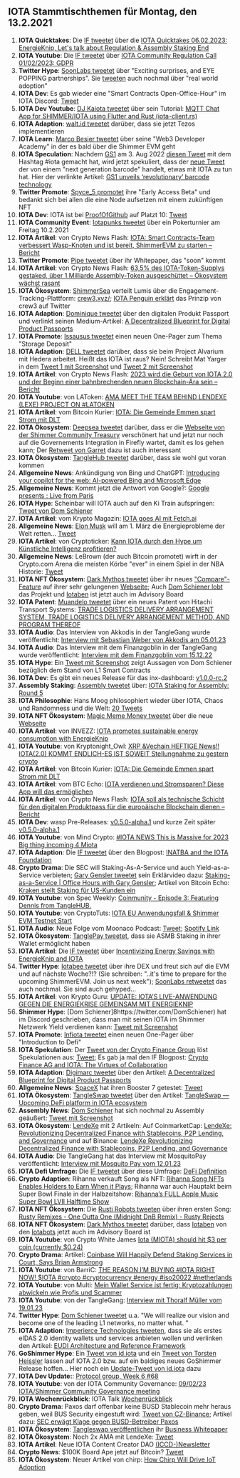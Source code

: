 ## IOTA Stammtischthemen für Montag, den 13.2.2021

1. **IOTA Quicktakes**: Die [IF tweetet](https://twitter.com/iota/status/1622535705552371714?s=20&t=RthXrlqu00vhHBZn1wJ7Nw) über die [IOTA Quicktakes 06.02.2023: EnergieKnip, Let's talk about Regulation & Assembly Staking End](https://www.youtube.com/watch?v=6EaeEoLYaeo)
2. **IOTA Youtube**: Die [IF tweetet](https://twitter.com/iota/status/1622535714767351810?s=20&t=RthXrlqu00vhHBZn1wJ7Nw) über [IOTA Community Regulation Call 01/02/2023: GDPR](https://www.youtube.com/watch?v=xk8CTGn5j7c)
3. **Twitter Hype**: [SoonLabs tweetet](https://twitter.com/soon_labs/status/1622854110872752128?s=20&t=RthXrlqu00vhHBZn1wJ7Nw) über "Exciting surprises, and EYE POPPING partnerships". Sie [tweeten](https://twitter.com/soon_labs/status/1622861171081764865?s=20&t=RthXrlqu00vhHBZn1wJ7Nw) auch nochmal über "real world adoption"
4. **IOTA Dev**: Es gab wieder eine "Smart Contracts Open-Office-Hour" im IOTA Discord: [Tweet](https://twitter.com/shimmernet/status/1622641280839712797?s=20&t=RthXrlqu00vhHBZn1wJ7Nw)
5. **IOTA Dev Youtube**: [DJ Kaiota tweetet](https://twitter.com/dj_kaiota/status/1622618116764102656?s=20&t=s32X4t9XRn27zdeyr7L6nA) über sein Tutorial: [MQTT Chat App for SHIMMER/IOTA using Flutter and Rust (iota-client.rs)](https://www.youtube.com/watch?app=desktop&v=VpCgMRtabC8) 
6. **IOTA Adaption**: [walt.id tweetet](https://twitter.com/walt_id/status/1622875679015505920?s=20&t=s32X4t9XRn27zdeyr7L6nA) darüber, dass sie jetzt Tezos implementieren
7. **IOTA Learn**: [Marco Besier tweetet](https://twitter.com/marcobesier/status/1622861388577120262?s=20&t=s32X4t9XRn27zdeyr7L6nA) über seine "Web3 Developer Academy" in der es bald über die Shimmer EVM geht
8. **IOTA Speculation**: Nachdem [GS1](https://twitter.com/gs1) am 3. Aug 2022 [diesen Tweet](https://twitter.com/gs1/status/1554736832620945413?s=20&t=s32X4t9XRn27zdeyr7L6nA) mit dem Hashtag #iota gemacht hat, wird jetzt spekuliert, dass der [neue Tweet](https://twitter.com/SocketMobile/status/1622598487874449409?s=20&t=s32X4t9XRn27zdeyr7L6nA) der von einem "next generation barcode" handelt, etwas mit IOTA zu tun hat. Hier der verlinkte Artikel: [GS1 unveils ‘revolutionary’ barcode technology](https://www.thegrocer.co.uk/online/gs1-unveils-revolutionary-barcode-technology/675933.article)
9. **Twitter Promote**: [Spyce_5 promotet](https://twitter.com/SPYCE_5/status/1622883393254957056?s=20&t=s32X4t9XRn27zdeyr7L6nA) ihre "Early Access Beta" und bedankt sich bei allen die eine Node aufsetzen mit einem zukünftigen NFT
10. **IOTA Dev**: IOTA ist bei [ProofOfGithub](https://twitter.com/ProofofGitHub) auf Platzt 10: [Tweet](https://twitter.com/ProofofGitHub/status/1622867786488766465?s=20&t=s32X4t9XRn27zdeyr7L6nA)
11. **IOTA Community Event**: [Iotapunks tweetet](https://twitter.com/IotaPunks_71/status/1622532700178468867?s=20&t=s32X4t9XRn27zdeyr7L6nA) über ein Pokerturnier am Freitag 10.2.2021
12. **IOTA Artikel**: von Crypto News Flash: [IOTA: Smart Contracts-Team verbessert Wasp-Knoten und ist bereit, ShimmerEVM zu starten – Bericht](https://www.crypto-news-flash.com/de/iota-smart-contracts-team-verbessert-wasp-knoten-und-ist-bereit-shimmerevm-zu-starten-bericht/)
13. **Twitter Promote**: [Pipe tweetet](https://twitter.com/PIPE_DATA/status/1622904515639869440?s=20&t=s32X4t9XRn27zdeyr7L6nA) über ihr Whitepaper, das "soon" kommt
14. **IOTA Artikel**: von Crypto News Flash: [63,5% des IOTA-Token-Supplys gestaked, über 1 Milliarde Assembly-Token ausgeschüttet – Ökosystem wächst rasant](https://www.crypto-news-flash.com/de/63-5-des-iota-token-volumens-eingesetzt-ueber-eine-milliarde-assembly-token-vergeben-oekosystem-waechst-rasant/?feed_id=12774&_unique_id=63e24f0fe5533)
15. **IOTA Ökosystem**: [ShimmerSea](https://twitter.com/ShimmerSeaDEX) verteilt Lumis über die Engagement-Tracking-Plattform: [crew3.xyz/](https://crew3.xyz/c/shimmersea/invite/zikW2A__rIouDMx9vBQzD); [IOTA Penguin erklärt](https://twitter.com/iota_penguin/status/1624037700893376512?s=20&t=vxRi_4Q59EST2VPSwPfnyA) das Prinzip von crew3 auf Twitter
16. **IOTA Adaption**: [Dominique tweetet](https://twitter.com/domguinard/status/1622966023866417152?s=20&t=KEvg8zfoW5Ui2m96mKqDjQ) über den digitalen Produkt Passport und verlinkt seinen Medium-Artikel: [A Decentralized Blueprint for Digital Product Passports](https://domguinard.medium.com/a-decentralized-blueprint-for-digital-product-passports-cd1314f008c6)
17. **IOTA Promote**: [Issausus tweetet](https://twitter.com/Issaus2020/status/1622979600794910720?s=20&t=KEvg8zfoW5Ui2m96mKqDjQ) einen neuen One-Pager zum Thema "Storage Deposit"
18. **IOTA Adaption**: [DELL tweetet](https://twitter.com/Dell_Edge/status/1623023790027378688?s=20&t=KEvg8zfoW5Ui2m96mKqDjQ) darüber, dass sie beim Project Alvarium mit Hedera arbeitet. Heißt das IOTA ist raus? Nein! Schreibt Mat Yarger in dem [Tweet 1 mit Screenshot](https://twitter.com/eavesdropperle/status/1623296677246279684?s=20&t=iALsxg_SRAvB9hV51PIIjA) und [Tweet 2 mit Screenshot](https://twitter.com/eavesdropperle/status/1623297196425715712?s=20&t=iALsxg_SRAvB9hV51PIIjA)
19. **IOTA Artikel**: von Crypto News Flash: [2023 wird die Geburt von IOTA 2.0 und der Beginn einer bahnbrechenden neuen Blockchain-Ära sein – Bericht](https://www.crypto-news-flash.com/de/2023-ist-das-jahr-von-iota-2-punkt-0-und-der-beginn-einer-neuen-blockchain-aera/)
20. **IOTA Youtube**: von LAToken: [AMA MEET THE TEAM BEHIND LENDEXE (LEXE) PROJECT ON #LATOKEN](https://www.youtube.com/watch?v=hEHuEXPsGds)
21. **IOTA Artikel**: vom Bitcoin Kurier: [IOTA: Die Gemeinde Emmen spart Strom mit DLT](https://bitcoin-kurier.de/iota-die-gemeinde-emmen-spart-strom-mit-dlt/)
22. **IOTA Ökosystem**: [Deepsea tweetet](https://twitter.com/Deep_Sea_Iotan/status/1623102563477340161?s=20&t=YWzDP8OMOg8Z3gf9eGln4w) darüber, dass er die [Webseite von der Shimmer Community Treasury](https://www.shimmergov.community/) verschönert hat und jetzt nur noch auf die Governements Integration in Firefly wartet, damit es los gehen kann; Der [Retweet von Garret](https://twitter.com/GarrettBullish/status/1623212410973847553?s=20&t=YWzDP8OMOg8Z3gf9eGln4w) dazu ist auch interessant
23. **IOTA Ökosystem**: [TangleHub tweetet](https://twitter.com/Tanglehub_eu/status/1623044416452567040?s=20&t=YWzDP8OMOg8Z3gf9eGln4w) darüber, dass sie wohl gut voran kommen
24. **Allgemeine News**: Ankündigung von Bing und ChatGPT: [Introducing your copilot for the web: AI-powered Bing and Microsoft Edge](https://www.youtube.com/watch?v=rOeRWRJ16yY)
25. **Allgemeine News**: Kommt jetzt die Antwort von Google?: [Google presents : Live from Paris](https://www.youtube.com/watch?v=yLWXJ22LUEc) 
26. **IOTA Hype**: Scheinbar will IOTA auch auf den Ki Train aufspringen: [Tweet von Dom Schiener](https://twitter.com/DomSchiener/status/1623220039049527298?s=20&t=YWzDP8OMOg8Z3gf9eGln4w)
27. **IOTA Artikel**: vom Krypto Magazin: [IOTA goes AI mit Fetch.ai](https://www.krypto-magazin.de/iota-goes-ai-mit-fetch-ai/)
28. **Allgemeine News**: [Elon Musk](https://twitter.com/elonmusk) will am 1. März die Energieprobleme der Welt retten... [Tweet](https://twitter.com/elonmusk/status/1623152067547394050?s=20&t=YWzDP8OMOg8Z3gf9eGln4w)
29. **IOTA Artikel**: von Cryptoticker: [Kann IOTA durch den Hype um Künstliche Intelligenz profitieren?](https://cryptoticker.io/de/iota-kuenstliche-intelligenz/)
30. **Allgemeine News**: LeBrown (der auch Bitcoin promotet) wirft in der Crypto.com Arena die meisten Körbe "ever" in einem Spiel in der NBA Historie: [Tweet](https://twitter.com/cryptocom/status/1623226161831575552?s=20&t=YWzDP8OMOg8Z3gf9eGln4w)
31. **IOTA NFT Ökosystem**: [Dark Mythos tweetet](https://twitter.com/DarkMythosIOTA/status/1623236291880943616?s=20&t=Oy1PYk0pcpoviibUeIvX7Q) über ihr neues ["Compare"-Feature](https://explorer.dark-mythos.com/compare) auf ihrer sehr gelungenen [Webseite](https://explorer.dark-mythos.com/cards); Auch [Dom Schiener lobt](https://twitter.com/DomSchiener/status/1623242190175588353?s=20&t=YWzDP8OMOg8Z3gf9eGln4w) das Projekt und [Iotaben](https://twitter.com/DarkMythosIOTA/status/1623932275883753473?s=20&t=Oy1PYk0pcpoviibUeIvX7Q) ist jetzt auch im Advisory Board
32. **IOTA Patent**: [Muandelo tweetet](https://twitter.com/muandelo/status/1622608606645440512?s=20&t=YWzDP8OMOg8Z3gf9eGln4w) über ein neues Patent von Hitachi Transport Systems: [TRADE LOGISTICS DELIVERY ARRANGEMENT SYSTEM, TRADE LOGISTICS DELIVERY ARRANGEMENT METHOD, AND PROGRAM THEREOF](https://worldwide.espacenet.com/patent/search/family/084979179/publication/WO2023002551A1?q=pn%3DWO2023002551A1)
33. **IOTA Audio**: Das Interview von Akkodis in der TangleGang wurde veröffentlicht: [Interview mit Sebastian Weber von Akkodis am 05.01.23](https://www.youtube.com/watch?v=O5ZASZaxbSo)
34. **IOTA Audio**: Das Interview mit dem Finanzgoblin in der TangleGang wurde veröffentlicht: [Interview mit dem Finanzgoblin vom 15.12.22](https://www.youtube.com/watch?v=Y4NcKy9xZDs)
35. **IOTA Hype**: Ein [Tweet mit Screenshot](https://twitter.com/TangleVerseWeb/status/1623306295460724737?s=20&t=YWzDP8OMOg8Z3gf9eGln4w) zeigt Aussagen von Dom Schiener bezüglich dem Stand von L1 Smart Contracts
36. **IOTA Dev**: Es gibt ein neues Release für das inx-dashboard: [v1.0.0-rc.2](https://github.com/iotaledger/inx-dashboard/releases/tag/v1.0.0-rc.2)
37. **Assembly Staking**: [Assembly tweetet](https://twitter.com/assembly_net/status/1623320761728393219?s=20&t=YWzDP8OMOg8Z3gf9eGln4w) über: [IOTA Staking for Assembly: Round 5](https://blog.iota.org/iota-staking-for-assembly-round-5/)
38. **IOTA Philosophie**: Hans Moog philosophiert wieder über IOTA, Chaos und Randomness und die Welt: [20 Tweets](https://twitter.com/hus_qy/status/1623338107255791616?s=20&t=YWzDP8OMOg8Z3gf9eGln4w)
39. **IOTA NFT Ökosystem**: [Magic Meme Money tweetet](https://twitter.com/Magic_MemeMoney/status/1623352203233853440?s=20&t=6h1kQ_PSGHotVN99diyE3A) über die neue [Webseite](https://www.magicmememoney.com/)
40. **IOTA Artikel**: von INVEZZ: [IOTA promotes sustainable energy consumption with EnergieKnip](https://invezz.com/news/2023/02/01/iota-promotes-sustainable-energy-consumption-with-energieknip/)
41. **IOTA Youtube**: von Kryptonight_Owl: [XRP &Vechain HEFTIGE News!! IOTA(2.0) KOMMT ENDLICH-ES IST SOWEIT Stellungnahme zu gestern crypto](https://www.youtube.com/watch?v=K96OjeA6Sno)
42. **IOTA Artikel**: von Bitcoin Kurier: [IOTA: Die Gemeinde Emmen spart Strom mit DLT](https://bitcoin-kurier.de/iota-die-gemeinde-emmen-spart-strom-mit-dlt/)
43. **IOTA Artikel**: vom BTC Echo: [IOTA verdienen und Stromsparen? Diese App will das ermöglichen](https://www.btc-echo.de/schlagzeilen/iota-stromsparen-und-krypto-token-verdienen-mit-neuer-app-158851/)
44. **IOTA Artikel**: von Crypto News Flash: [IOTA soll als technische Schicht für den digitalen Produktpass für die europäische Blockchain dienen – Bericht](https://www.crypto-news-flash.com/de/iota-soll-als-technische-schicht-fuer-den-digitalen-produktpass-fuer-die-europaeische-blockchain-dienen-bericht/)
45. **IOTA Dev**: wasp Pre-Releases: [v0.5.0-alpha.1](https://github.com/iotaledger/wasp/releases) und kurze Zeit später [v0.5.0-alpha.1](https://github.com/iotaledger/wasp/releases)
46. **IOTA Youtube**: von Mind Crypto: [#IOTA NEWS This is Massive for 2023 Big thing incoming 4 Miota](https://www.youtube.com/watch?v=u_vCIEliGoY)
47. **IOTA Adaption**: Die [IF tweetet](https://twitter.com/iota/status/1623683142430097413?s=20&t=fTH9yF92AWAQxcYIgHdnFg) über den Blogpost: [INATBA and the IOTA Foundation](https://blog.iota.org/inatba-and-the-iota-foundation/)
48. **Crypto Drama**: Die SEC will Staking-As-A-Service und auch Yield-as-a-Service verbieten; [Gary Gensler tweetet](https://twitter.com/GaryGensler/status/1623777842000539648?s=20&t=qDFEBANmjeo8ShSzt7xLrA) sein Erklärvideo dazu: [Staking-as-a-Service | Office Hours with Gary Gensler](https://www.youtube.com/watch?v=hmPpIjfC9DY); Artikel von Bitcoin Echo: [Kraken stellt Staking für US-Kunden ein](https://www.btc-echo.de/schlagzeilen/kraken-stellt-staking-fuer-us-kunden-ein-159268/)
49. **IOTA Youtube**: von Spec Weekly: [Coinmunity - Episode 3: Featuring Dennis from TangleHUB.](https://www.youtube.com/watch?app=desktop&v=3o8ja5QDDWY)
50. **IOTA Youtube**: von CryptoTuts: [IOTA EU Anwendungsfall & Shimmer EVM Testnet Start](https://www.youtube.com/watch?v=7YLcR8G0XIw)
51. **IOTA Audio**: Neue Folge vom Moonaco Podcast: [Tweet](https://twitter.com/MoonacoPodcast/status/1623637580435578880?s=20&t=qDFEBANmjeo8ShSzt7xLrA); [Spotify Link](https://open.spotify.com/episode/252T3CgNkZi2VwU0Xbp37Z?si=4zMH75AATNmgFWr_KZhqMA&nd=1)
52. **IOTA Ökosystem**: [TanglePay tweetet](https://twitter.com/tanglepaycom/status/1623924022789677056?s=20&t=qDFEBANmjeo8ShSzt7xLrA), dass sie ASMB Staking in ihrer Wallet ermöglicht haben
53. **IOTA Artikel**: Die [IF tweetet](https://twitter.com/iota/status/1623788832612130818?s=20&t=qDFEBANmjeo8ShSzt7xLrA) über [Incentivizing Energy Savings with EnergieKnip and IOTA](https://coinmarketcap.com/community/articles/63da731646d7e2035af84c44/)
54. **Twitter Hype**: [Iotabee tweetet](https://twitter.com/iotabee/status/1623917117459566593?s=20&t=qDFEBANmjeo8ShSzt7xLrA) über ihre DEX und freut sich auf die EVM und auf nächste Woche?!? (Sie schreiben: "..it's time to prepare for the upcoming ShimmerEVM. Join us next week"); [SoonLabs retweetet](https://twitter.com/soon_labs/status/1623955367595212804?s=20&t=D3s84BN2yU-P85UeNLv1kg) das auch nochmal. Sie sind auch gehyped...
55. **IOTA Artikel**: von Krypto Guru: [UPDATE: IOTA’S LIVE-ANWENDUNG GEGEN DIE ENERGIEKRISE GEMEINSAM MIT ENERGIEKNIP](https://krypto-guru.de/news/iotas-live-anwendung-energiekrise/)
56. **Shimmer Hype**: [Dom Schiener]8https://twitter.com/DomSchiener) hat im Discord geschrieben, dass man mit seinen IOTA im Shimmer Netzwerk Yield verdienen kann: [Tweet mit Screenshot](https://twitter.com/SpecWeekly/status/1623707940367798273?s=20&t=qDFEBANmjeo8ShSzt7xLrA)
57. **IOTA Promote**: [Infiota tweetet](https://twitter.com/infiota/status/1623765397836034050?s=20&t=REKXUlGVoREsFhkqkapBog) einen neuen One-Pager über "Introduction to Defi"
58. **IOTA Spekulation**: Der [Tweet von der Crypto Finance Group](https://twitter.com/CryptoFinanceAG/status/1623630646508658688?s=20&t=D3s84BN2yU-P85UeNLv1kg) löst Spekulationen aus: [Tweet](https://twitter.com/HongkieKong/status/1623959974023163905?s=20&t=D3s84BN2yU-P85UeNLv1kg); Es gab ja mal den IF Blogpost: [Crypto Finance AG and IOTA: The Virtues of Collaboration](https://blog.iota.org/crypto-finance-ag-and-iota/)
59. **IOTA Adaption**: [Digimarc tweetet](https://twitter.com/digimarc/status/1623714440263639043?s=20&t=D3s84BN2yU-P85UeNLv1kg) über den Artikel: [A Decentralized Blueprint for Digital Product Passports](https://www.linkedin.com/pulse/decentralized-blueprint-digital-product-passports-dominique-guinard/?trackingId=l6uFXc2FSHaT2qXZ1Gl9oQ%3D%3D)
60. **Allgemeine News**: [SpaceX](https://twitter.com/SpaceX) hat ihren Booster 7 getestet: [Tweet](https://twitter.com/SpaceX/status/1623812763415093249?s=20&t=D3s84BN2yU-P85UeNLv1kg)
61. **IOTA Ökosystem**: [TangleSwap tweetet]() über den Artikel: [TangleSwap — Upcoming DeFi platform in IOTA ecosystem](https://medium.com/@lennart.schuldt/tangleswap-upcoming-defi-platform-in-iota-ecosystem-c43617c86cb1)
62. **Assembly News**: [Dom Schiener](https://twitter.com/DomSchiener) hat sich nochmal zu Assembly geäußert: [Tweet mit Screenshot](https://twitter.com/Vrom14286662/status/1624019916935385090?s=20&t=Xmngv7JDpV2JxV-UmF2mdg)
63. **IOTA Ökosystem**: [LendeXe](https://twitter.com/LendeXeFinance) mit 2 Artikeln: Auf CoinmarketCap: [LendeXe: Revolutionizing Decentralized Finance with Stablecoins, P2P Lending, and Governance](https://coinmarketcap.com/community/articles/63e62acea49d5a116de06405/) und auf Binance: [LendeXe Revolutionizing Decentralized Finance with Stablecoins, P2P Lending, and Governance](https://www.binance.com/en/feed/post/210383)
64. **IOTA Audio**: Die TangleGang hat das Interview mit MosquitoPay veröffentlicht: [Interview mit Mosquito Pay vom 12.01.23](https://www.youtube.com/watch?v=fnzmhdzbOOI)
65. **IOTA Defi Umfrage:** Die [IF tweetet](https://twitter.com/iota/status/1624054989646700545?s=20&t=vxRi_4Q59EST2VPSwPfnyA) über diese Umfrage: [DeFi Definition ](https://docs.google.com/forms/d/e/1FAIpQLSedL1SvjKP5kbEqMSz3QbZO4CrL__4l8gIWxuogmaaID4Emag/viewform)
66. **Crypto Adaption**: Rihanna verkauft Song als NFT: [Rihanna Song NFTs Enables Holders to Earn When it Plays](https://blockworks.co/news/rihanna-song-nfts-enables-holders-to-earn-when-it-plays); Rihanna war auch Hauptakt beim Super Bowl Finale in der Halbzeitshow: [Rihanna’s FULL Apple Music Super Bowl LVII Halftime Show](https://www.youtube.com/watch?v=HjBo--1n8lI)
67. **IOTA NFT Ökosystem**: Die [Rusti Robots tweeten](https://twitter.com/RustyRobotCC/status/1624123832502976530?s=20&t=BkT71geO1DTxcFxZCtCSBg) über ihren ersten Song: [Rusty Remixes - One Outta One (Midnight DnB Remix) - Rusty Rejects](https://www.youtube.com/watch?v=Q4lEyMBhKAw)
68. **IOTA NFT Ökosystem**: [Dark Mythos tweetet](https://twitter.com/DarkMythosIOTA/status/1623932275883753473?s=20&t=nG5dBEGWlJJFufAgUkG6Uw) darüber, dass [Iotaben](https://twitter.com/iotaben) von den [Iotabots](https://twitter.com/iotabots) jetzt auch im Advisory Board ist
69. **IOTA Youtube**: von Crypto White James [Iota (MIOTA) should hit $3 per coin (currently $0.24)](https://www.youtube.com/watch?v=ZnWTCs2LdFI)
70. **Crypto Drama**: Artikel: [Coinbase Will Happily Defend Staking Services in Court, Says Brian Armstrong](https://watcher.guru/news/coinbase-will-happily-defend-staking-services-in-court-says-brian-armstrong)
71. **IOTA Youtube**: von BarriC: [THE REASON I’M BUYING #IOTA RIGHT NOW! $IOTA #crypto #cryptocurrency #energy #iso20022 #netherlands](https://www.youtube.com/watch?v=thDPc-d0SLQ)
72. **IOTA Youtube**: von Multi: [Mein Wallet Service ist fertig: Kryptozahlungen abwickeln wie Profis und Scammer](https://www.youtube.com/watch?v=CFTWyX7n_8U)
73. **IOTA Youtube**: von der TangleGang: [Interview mit Thoralf Müller vom 19.01.23](https://www.youtube.com/watch?v=6p_0hEnjb18&t=4s)
74. **Twitter Hype**: [Dom Schiener tweetet](https://twitter.com/DomSchiener/status/1624691558636310528?s=20&t=T8K4CaowDZUotl883ub_9A) u.a. "We will realize our vision and become one of the leading L1 networks, no matter what. "
75. **IOTA Adaption**: [Imperierce Technologies tweeten](https://twitter.com/ImpierceTech/status/1624068305320394753?s=20&t=T8K4CaowDZUotl883ub_9A), dass sie als erstes eIDAS 2.0 identity wallets und services anbieten wollen und verlinken den Artikel: [EUDI Architecture and Reference Framework](https://www.intesigroup.com/en/news/eudi-arf/)
76. **GoShimmer Hype**: Ein [Tweet von id.iota](https://twitter.com/id_iota/status/1624388318837325824?s=20&t=T8K4CaowDZUotl883ub_9A) und ein [Tweet von Torsten Heissler](https://twitter.com/theissler/status/1624428703584247814?s=20&t=T8K4CaowDZUotl883ub_9A) lassen auf IOTA 2.0 bzw. auf ein baldiges neues GoShimmer Release hoffen... Hier noch ein [Update-Tweet von id.iota](https://twitter.com/id_iota/status/1625045056531927041?s=20&t=T8K4CaowDZUotl883ub_9A) dazu
77. **IOTA Dev Update:**: [Protocol group, Week 6 #68](https://github.com/iotaledger/research-updates/discussions/68)
78. **IOTA Youtube**: von der IOTA Community Governance: [09/02/23 IOTA/Shimmer Community Governance meeting](https://www.youtube.com/watch?v=THKBRteXVq4)
79. **IOTA Wochenrückblick**: IOTA Talk [Wochenrückblick](https://www.iota-talk.com/index.php?article/262-wochenr%C3%BCckblick-vom-5-bis-11-februar-2023/)
80. **Crypto Drama**: Paxos darf offenbar keine BUSD Stablecoin mehr heraus geben, weil BUS Security eingestuft wird: [Tweet von CZ-Binance](https://twitter.com/cz_binance/status/1625067484368740353?s=20&t=OSDLiEN7RxI2IBWy-h6_GA); Artikel dazu: [SEC erwägt Klage gegen BUSD-Betreiber Paxos](https://www.btc-echo.de/schlagzeilen/sec-erwaegt-klage-gegen-busd-betreiber-paxos-159379/)
81. **IOTA Ökosystem**: [Tangleswap veröffentlichen](https://twitter.com/TangleSwapE/status/1625103020278091776?s=20&t=OSDLiEN7RxI2IBWy-h6_GA) ihr [Business Whitepaper](http://whitepaper.tangleswap.exchange/)
82. **IOTA Ökosystem**: Noch 2x AMA mit LendeXe: [Tweet](https://twitter.com/LendeXeFinance/status/1625108379134840832?s=20&t=OSDLiEN7RxI2IBWy-h6_GA)
83. **IOTA Artikel**: Neue IOTA Content Creator DAO [(ICCD-)Newsletter](https://iotacreator.substack.com/p/building-our-way-out-of-the-bear?r=1ic5o4&utm_campaign=post&utm_medium=web)
84. **Crypto News**: $100K Board Ape jetzt auf Bitcoin? [Tweet](https://twitter.com/BitcoinMagazine/status/1625116965957439489?s=20&t=OSDLiEN7RxI2IBWy-h6_GA)
85. **IOTA Ökosystem**: Neuer Artikel von chirp: [How Chirp Will Drive IoT Adoption](https://chirpiot.medium.com/how-chirp-will-drive-iot-adoption-387e0d359824)


